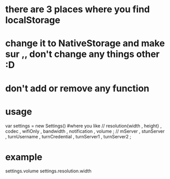 # there are 3 places where you find localStorage
# change it to NativeStorage and make sur ,, don't change any things other :D
# don't add or remove any function
# usage
var settings = new Settings() #where you like
  // resolution{width , height} , codec , wifiOnly , bandwidth , notification , volume ;
  // mServer , stunServer , turnUsername , turnCredential , turnServer1 , turnServer2 ;
# example 
settings.volume
settings.resolution.width
